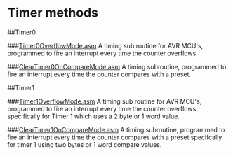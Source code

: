 # Timer methods
##Timer0

###[Timer0OverflowMode.asm](https://github.com/johnhopkins/Atmel-AVR-Assembly/blob/master/Timer0OverflowMode.asm)
A timing sub routine for AVR MCU's, programmed to fire an interrupt every time the counter overflows.

###[ClearTimer0OnCompareMode.asm](https://github.com/johnhopkins/Atmel-AVR-Assembly/blob/master/ClearTimer0OnCompareMode.asm)
A timing subroutine, programmed to fire an interrupt every time the counter compares with a preset.

##Timer1

###[Timer1OverflowMode.asm](https://github.com/johnhopkins/Atmel-AVR-Assembly/blob/master/Timer1OverflowMode.asm)
A timing sub routine for AVR MCU's, programmed to fire an interrupt every time the counter overflows specifically for Timer 1 which uses a 2 byte or 1 word value.

###[ClearTimer1OnCompareMode.asm](https://github.com/johnhopkins/Atmel-AVR-Assembly/blob/master/ClearTimer1OnCompareMode.asm)
A timing subroutine, programmed to fire an interrupt every time the counter compares with a preset specifcally for timer 1 using two bytes or 1 word compare values.

